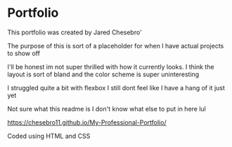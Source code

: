 # Portfolio

This portfolio was created by Jared Chesebro'

The purpose of this is sort of a placeholder for when I have actual projects to show off

I'll be honest im not super thrilled with how it currently looks. I think the layout is sort of bland and the color scheme is super uninteresting

I struggled quite a bit with flexbox I still dont feel like I have a hang of it just yet

Not sure what this readme is I don't know what else to put in here lul

https://chesebro11.github.io/My-Professional-Portfolio/

Coded using HTML and CSS
